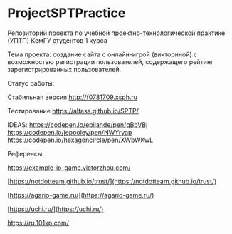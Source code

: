 # ProjectSPTPractice

Репозиторий проекта по учебной проектно-технологической практике (УПТП) КемГУ студентов 1 курса

Тема проекта: создание сайта с онлайн-игрой (викториной) с возможностью регистрации пользователей, содержащего рейтинг зарегистрированных пользователей.

Статус работы:

Стабильная версия http://f0781709.xsph.ru

Тестирование  https://altasa.github.io/SPTP/

IDEAS:
https://codepen.io/epilande/pen/qBbVBj
https://codepen.io/jepooley/pen/NWYryap
https://codepen.io/hexagoncircle/pen/XWbWKwL

Референсы:

https://example-io-game.victorzhou.com/

[https://notdotteam.github.io/trust/](https://notdotteam.github.io/trust/)

[https://agario-game.ru/](https://agario-game.ru/)

[https://uchi.ru/](https://uchi.ru/)

https://ru.101xp.com/
